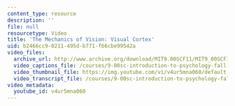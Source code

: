 ```yaml
---
content_type: resource
description: ''
file: null
resourcetype: Video
title: 'The Mechanics of Vision: Visual Cortex'
uid: b2466cc9-0211-495d-b771-f66cbe99542a
video_files:
  archive_url: http://www.archive.org/download/MIT9.00SCF11/MIT9_00SCF11_lec05_300k.mp4
  video_captions_file: /courses/9-00sc-introduction-to-psychology-fall-2011/a8dcc2f36c8b5db388e0e8224b48f6dd_v4ur5mna060.vtt
  video_thumbnail_file: https://img.youtube.com/vi/v4ur5mna060/default.jpg
  video_transcript_file: /courses/9-00sc-introduction-to-psychology-fall-2011/f263deae4de92345396da3e21e354a05_v4ur5mna060.pdf
video_metadata:
  youtube_id: v4ur5mna060
---
```

